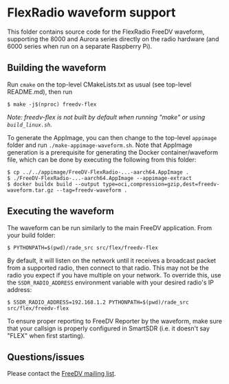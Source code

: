 # FlexRadio waveform support

This folder contains source code for the FlexRadio FreeDV waveform, supporting the 8000 and Aurora series directly on the radio
hardware (and 6000 series when run on a separate Raspberry Pi).

## Building the waveform

Run `cmake` on the top-level CMakeLists.txt as usual (see top-level README.md), then run

```
$ make -j$(nproc) freedv-flex
```

*Note: freedv-flex is not built by default when running "make" or using `build_linux.sh`.*

To generate the AppImage, you can then change to the top-level `appimage` folder and run `./make-appimage-waveform.sh`.
Note that AppImage generation is a prerequisite for generating the Docker container/waveform file, which can be done by
executing the following from this folder:

```
$ cp ../../appimage/FreeDV-FlexRadio-...-aarch64.AppImage .
$ ./FreeDV-FlexRadio-...-aarch64.AppImage --appimage-extract
$ docker buildx build --output type=oci,compression=gzip,dest=freedv-waveform.tar.gz --tag=freedv-waveform .
```

## Executing the waveform

The waveform can be run similarly to the main FreeDV application. From your build folder:

```
$ PYTHONPATH=$(pwd)/rade_src src/flex/freedv-flex
```

By default, it will listen on the network until it receives a broadcast packet from a supported radio,
then connect to that radio. This may not be the radio you expect if you have multiple on your network.
To override this, use the `SSDR_RADIO_ADDRESS` environment variable with your desired radio's IP address:

```
$ SSDR_RADIO_ADDRESS=192.168.1.2 PYTHONPATH=$(pwd)/rade_src src/flex/freedv-flex
```

To ensure proper reporting to FreeDV Reporter by the waveform, make sure that your callsign is properly 
configured in SmartSDR (i.e. it doesn't say "FLEX" when first starting).

## Questions/issues

Please contact the [FreeDV mailing list](https://groups.google.com/g/digitalvoice).
